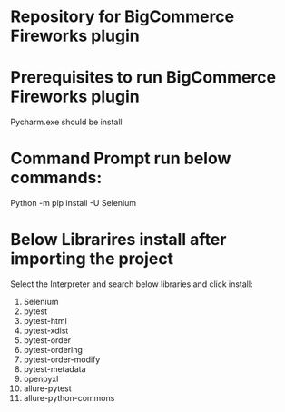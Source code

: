 # Repository for BigCommerce Fireworks plugin

# Prerequisites to run BigCommerce Fireworks plugin

Pycharm.exe should be install

# Command Prompt run below commands:

Python -m pip install -U Selenium


# Below Librarires install after importing the project

Select the Interpreter and search below libraries and click install:

1) Selenium
2) pytest
3) pytest-html
4) pytest-xdist
5) pytest-order
6) pytest-ordering
7) pytest-order-modify
8) pytest-metadata
9) openpyxl
10) allure-pytest
11) allure-python-commons
